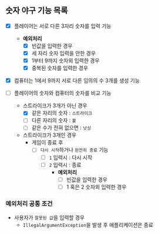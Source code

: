 ## 숫자 야구 기능 목록

- [x] 플레이어는 서로 다른 3자리 숫자를 입력 기능
    - **예외처리**
        - [x] 빈값을 입력한 경우
        - [x] 세 자리 숫자 입력을 안한 경우
        - [x] 1부터 9까지 숫자외 입력한 경우
        - [x] 중복된 숫자를 입력한 경우

- [x] 컴퓨터는 1에서 9까지 서로 다른 임의의 수 3개를 생성 기능

- [ ] 플레이어의 숫자와 컴퓨터의 숫자를 비교 기능
    - 스트라이크가 3개가 아닌 경우
        - [x] 같은 자리의 숫자 : `스트라이크`
        - [ ] 다른 자리의 숫자 : `볼`
        - [ ] 같은 수가 전혀 없으면 : `낫싱`
    - 스트라이크가 3개인 경우
        - 게임이 종료 후
            - [ ] `다시 시작`하거나 `완전히 종료` 기능
                - [ ] `1` 입력시 : 다시 시작
                - [ ] `2` 입력시 : 종료
                    - **예외처리**
                        - [ ] 빈값을 입력한 경우
                        - [ ] 1 혹은 2 숫자외 입력한 경우

### 예외처리 공통 조건

- 사용자가 `잘못된 값`을 입력할 경우
    - `IllegalArgumentException`을 발생 후 애플리케이션은 종료